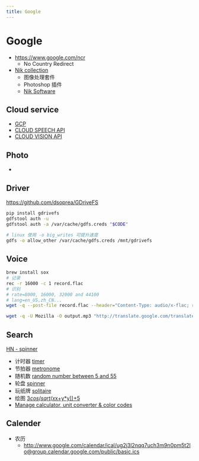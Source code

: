 ```yaml
---
title: Google
---
```


# Google

- https://www.google.com/ncr
  - No Country Redirect
- [Nik collection](https://www.google.com/nikcollection/)
  - 图像处理套件
  - Photoshop 插件
  - [Nik Software](https://en.wikipedia.org/wiki/Nik_Software)

## Cloud service

- [GCP](https://cloud.google.com/)
- [CLOUD SPEECH API](https://cloud.google.com/speech/)
- [CLOUD VISION API](https://cloud.google.com/vision/)

## Photo

- [](https://developers.google.com/picasa-web/docs/3.0/developers_guide_protocol)

## Driver

https://github.com/dsoprea/GDriveFS

```bash
pip install gdrivefs
gdfstool auth -u
gdfstool auth -a /var/cache/gdfs.creds "$CODE"

# linux 使用 -o big_writes 可提升速度
gdfs -o allow_other /var/cache/gdfs.creds /mnt/gdrivefs
```

## Voice

```bash
brew install sox
# 记录
rec -r 16000 -c 1 record.flac
# 识别
# rate=8000, 16000, 32000 and 44100
# lang=en_US,zh_CN...
wget -q --post-file record.flac --header="Content-Type: audio/x-flac; rate=16000" -O - "https://www.google.com/speech-api/v2/recognize?client=chromium&lang=en_US&key=$GOOGLE_SPEECH_API_KEY"

wget -q -U Mozilla -O output.mp3 "http://translate.google.com/translate_tts?ie=UTF-8&total=1&idx=0&textlen=32&client=tw-ob&q=你好么&tl=zh_CN"
```

## Search

[HN - spinner](https://news.ycombinator.com/item?id=13476939)

- 计时器 [timer](https://www.google.com/search?q=timer)
- 节拍器 [metronome](https://www.google.com/search?q=metronome)
- 随机数 [random number between 5 and 55](https://www.google.com/search?q=random%20number%20between%205%20and%2055)
- 轮盘 [spinner](https://www.google.com/search?q=spinner)
- 玩纸牌 [solitaire](https://www.google.com/search?q=solitaire)
- 绘图 [3*cos(sqrt(x*x+y\*y))+5](<https://www.google.com/search?q=3*cos(sqrt(x*x%2By*y))%2B5>)
- [Manage calculator, unit converter & color codes](https://support.google.com/websearch/answer/3284611)

## Calender

- 农历
  - http://www.google.com/calendar/ical/ug2j3l2nqq7uch3m9n0pm5t2lo@group.calendar.google.com/public/basic.ics
